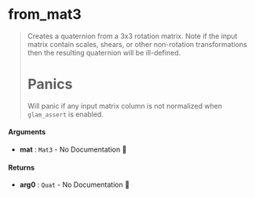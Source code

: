 # from\_mat3

>  Creates a quaternion from a 3x3 rotation matrix.
>  Note if the input matrix contain scales, shears, or other non-rotation transformations then
>  the resulting quaternion will be ill-defined.
>  # Panics
>  Will panic if any input matrix column is not normalized when `glam_assert` is enabled.

#### Arguments

- **mat** : `Mat3` \- No Documentation 🚧

#### Returns

- **arg0** : `Quat` \- No Documentation 🚧